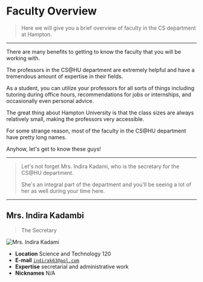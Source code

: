 # Faculty Overview

> Here we will give you a brief overview of faculty in the CS department at Hampton.

---

There are many benefits to getting to know the faculty that you will be working with.

The professors in the CS@HU department are extremely helpful and have a tremendous amount of expertise in their fields.

As a student, you can utilize your professors for all sorts of things including tutoring during office hours, recommendations for jobs or internships, and occasionally even personal advice.

The great thing about Hampton University is that the class sizes are always relatively small, making the professors very accessible.

For some strange reason, most of the faculty in the CS@HU department have pretty long names.

Anyhow, let's get to know these guys!

---

> Let's not forget Mrs. Indira Kadami, who is the secretary for the CS@HU department.
>
> She's an integral part of the department and you'll be seeing a lot of her as well during your time here.

---

## Mrs. Indira Kadambi

> The Secretary

![Mrs. Indira Kadami](https://huacm.files.wordpress.com/2015/03/img_0351.jpg)

- **Location** Science and Technology 120
- **E-mail** [`indirak63@aol.com`](mailto:indirak63@aol.com)
- **Expertise** secretarial and administrative work
- **Nicknames** N/A
